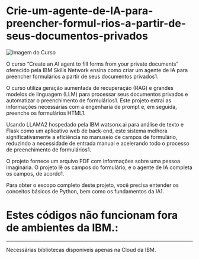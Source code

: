 # Crie-um-agente-de-IA-para-preencher-formul-rios-a-partir-de-seus-documentos-privados
![Imagem do Curso](https://github.com/djeannie29/Crie-um-agente-de-IA-para-preencher-formul-rios-a-partir-de-seus-documentos-privados/blob/main/DALL%C2%B7E%202023-12-28%2012.50.40%20-%20A%20simple%20style%20thumbnail%20illustration%20showing%20a%20close-up%20of%20a%20computer%20monitor%20with%20a%20clear%20view%20of%20an%20application%20form%20on%20the%20screen.%20The%20form%20includ%20copy%20(1).jpg)

O curso “Create an AI agent to fill forms from your private documents” oferecido pela IBM Skills Network ensina como criar um agente de IA para preencher formulários a partir de seus documentos privados1.

O curso utiliza geração aumentada de recuperação (RAG) e grandes modelos de linguagem (LLM) para processar seus documentos privados e automatizar o preenchimento de formulários1. Este projeto extrai as informações necessárias com a engenharia de prompt e, em seguida, preenche os formulários HTML1.

Usando LLAMA2 hospedado pela IBM watsonx.ai para análise de texto e Flask como um aplicativo web de back-end, este sistema melhora significativamente a eficiência no manuseio de campos de formulário, reduzindo a necessidade de entrada manual e acelerando todo o processo de preenchimento de formulários1.

O projeto fornece um arquivo PDF com informações sobre uma pessoa imaginária. O projeto lê os campos do formulário, e o agente de IA completa os campos, de acordo1.

Para obter o escopo completo deste projeto, você precisa entender os conceitos básicos de Python, bem como os fundamentos da IA1.

# **Estes códigos não funcionam fora de ambientes da IBM.**:

---
Necessárias bibliotecas disponíveis apenas na Cloud da IBM.
